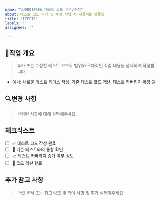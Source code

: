 ```yaml
---
name: "\U0001F9EA 테스트 코드 추가/수정"
about: 테스트 코드 추가 및 수정 작업 시 사용하는 템플릿
title: "[TEST]"
labels: ''
assignees: ''

---
```


## 📝작업 개요
> 추가 또는 수정할 테스트 코드의 범위와 구체적인 작업 내용을 상세하게 작성합니다.
  - 예시: 새로운 테스트 케이스 작성, 기존 테스트 코드 개선, 테스트 커버리지 확장 등

## 🔍변경 사항
> 변경된 사항에 대해 설명해주세요

## 체크리스트
- [ ] ✅ 테스트 코드 작성 완료
- [ ] 🧪 기존 테스트와의 통합 확인
- [ ] 📈 테스트 커버리지 증가 여부 검토
- [ ] 👀 코드 리뷰 완료

## 추가 참고 사항
> 관련 문서 또는 참고 링크 및 특이 사항 및 추가 설명해주세요
